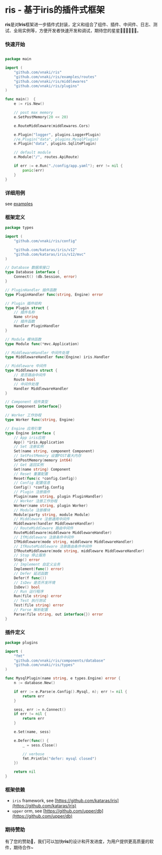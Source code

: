 # ris - 基于iris的插件式框架

**ris**是对**Iris**框架进一步插件式封装，定义和组合了组件、插件、中间件、日志、测试、全局实例等，方便开发者快速开发和调试，期待您的星星🌟🌟🌟🌟🌟🌟。

### 快速开始

```go 

package main

import (
	"github.com/vnaki/ris"
	"github.com/vnaki/ris/examples/routes"
	"github.com/vnaki/ris/middlewares"
	"github.com/vnaki/ris/plugins"
)

func main()  {
	e := ris.New()

	// post max memory
	e.SetPostMemory(20 << 20)

	e.RouteMiddleware(middlewares.Cors)

	e.Plugin("logger", plugins.LoggerPlugin)
	//e.Plugin("data", plugins.MysqlPlugin)
	e.Plugin("data", plugins.SqlitePlugin)

	// default module
	e.Module("/", routes.ApiRoute)

	if err := e.Run("./config/app.yaml"); err != nil {
		panic(err)
	}
}

```

### 详细用例

see [examples](https://github.com/vnaki/ris/tree/master/examples)

### 框架定义

```go 
package types

import (
	"github.com/vnaki/ris/config"

	"github.com/kataras/iris/v12"
	"github.com/kataras/iris/v12/mvc"
)

// Database 数据库接口
type Database interface {
	Connect() (db.Session, error)
}

// PluginHandler 插件函数
type PluginHandler func(string, Engine) error

// Plugin 插件结构
type Plugin struct {
	// 插件名称
	Name string
	// 插件函数
	Handler PluginHandler
}

// Module 模块函数
type Module func(*mvc.Application)

// MiddlewareHandler 中间件处理
type MiddlewareHandler func(Engine) iris.Handler

// Middleware 中间件
type Middleware struct {
	// 是否路由中间件
	Route bool
	// 中间件处理
	Handler MiddlewareHandler
}

// Component 组件类型
type Component interface{}

// Worker 工作协程
type Worker func(string, Engine)

// Engine 应用引擎
type Engine interface {
	// App iris应用
	App() *iris.Application
	// Set 注册实例
	Set(name string, component Component)
    // SetPostMemory 设置POST最大内存
	SetPostMemory(memory int64)
	// Get 返回实例
	Get(name string) Component
	// Reset 重置配置
	Reset(func(c *config.Config))
	// Config 配置信息
	Config() *config.Config
	// Plugin 注册插件
	Plugin(name string, plugin PluginHandler)
	// Worker 注册工作协程
	Worker(name string, plugin Worker)
	// Module 注册模块
	Module(party string, module Module)
	// Middleware 注册通用中间件
	Middleware(handler MiddlewareHandler)
	// RouteMiddleware 路由中间件
	RouteMiddleware(middleware MiddlewareHandler)
	// IfMiddleware 注册条件中间件
	IfMiddleware(mode string, middleware MiddlewareHandler)
	// IfRouteMiddleware 注册路由条件中间件
	IfRouteMiddleware(mode string, middleware MiddlewareHandler)
	// Stop 停止服务
	Stop() error
	// Implement 自定义业务
	Implement(func() error)
	// Defer 延迟函数
	Defer(f func())
	// IsDev 是否开发环境
	IsDev() bool
	// Run 运行程序
	Run(file string) error
	// Test 执行测试
	Test(file string) error
	// Parse 解析配置
	Parse(file string, out interface{}) error
}

```

### 插件定义

```go 
package plugins

import (
	"fmt"
	"github.com/vnaki/ris/components/database"
	"github.com/vnaki/ris/types"
)

func MysqlPlugin(name string, e types.Engine) error {
	n := database.New()

	if err := e.Parse(e.Config().Mysql, n); err != nil {
		return err
	}

	sess, err := n.Connect()
	if err != nil {
		return err
	}

	e.Set(name, sess)

	e.Defer(func() {
		_ = sess.Close()

		// verbose
		fmt.Println("defer: mysql closed")
	})

	return nil
}

```

### 框架依赖

- `iris` framework, see [https://github.com/kataras/iris](https://github.com/kataras/iris)
- `upper` orm, see [https://github.com/upper/db](https://github.com/upper/db)

### 期待赞助

有了您的赞助👑，我们可以加快**ris**的设计和开发进度，为用户提供更高质量的软件，期待合作~
